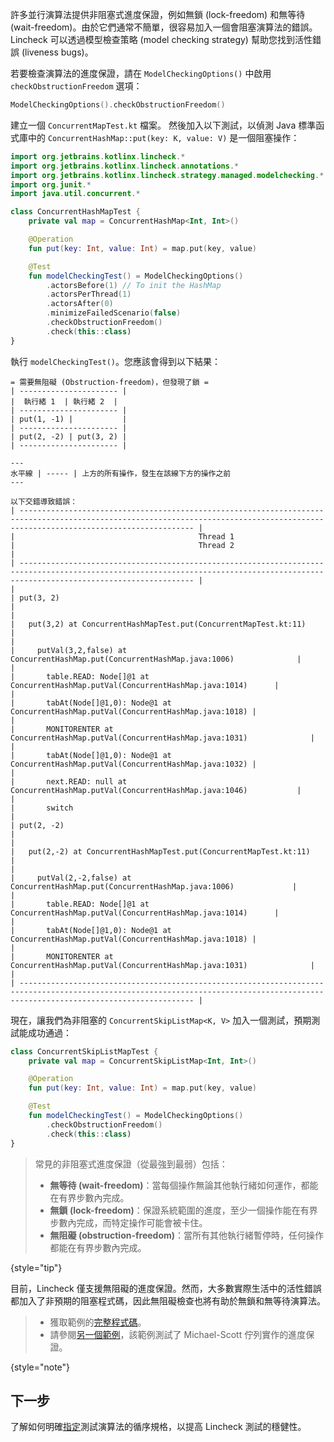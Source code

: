 [//]: # (title: 進度保證)

許多並行演算法提供非阻塞式進度保證，例如無鎖 (lock-freedom) 和無等待 (wait-freedom)。由於它們通常不簡單，很容易加入一個會阻塞演算法的錯誤。Lincheck 可以透過模型檢查策略 (model checking strategy) 幫助您找到活性錯誤 (liveness bugs)。

若要檢查演算法的進度保證，請在 `ModelCheckingOptions()` 中啟用 `checkObstructionFreedom` 選項：

```kotlin
ModelCheckingOptions().checkObstructionFreedom()
```

建立一個 `ConcurrentMapTest.kt` 檔案。
然後加入以下測試，以偵測 Java 標準函式庫中的 `ConcurrentHashMap::put(key: K, value: V)` 是一個阻塞操作：

```kotlin
import org.jetbrains.kotlinx.lincheck.*
import org.jetbrains.kotlinx.lincheck.annotations.*
import org.jetbrains.kotlinx.lincheck.strategy.managed.modelchecking.*
import org.junit.*
import java.util.concurrent.*

class ConcurrentHashMapTest {
    private val map = ConcurrentHashMap<Int, Int>()

    @Operation
    fun put(key: Int, value: Int) = map.put(key, value)

    @Test
    fun modelCheckingTest() = ModelCheckingOptions()
        .actorsBefore(1) // To init the HashMap
        .actorsPerThread(1)
        .actorsAfter(0)
        .minimizeFailedScenario(false)
        .checkObstructionFreedom()
        .check(this::class)
}
```

執行 `modelCheckingTest()`。您應該會得到以下結果：

```text
= 需要無阻礙 (Obstruction-freedom)，但發現了鎖 =
| ---------------------- |
|  執行緒 1  | 執行緒 2  |
| ---------------------- |
| put(1, -1) |           |
| ---------------------- |
| put(2, -2) | put(3, 2) |
| ---------------------- |

---
水平線 | ----- | 上方的所有操作，發生在該線下方的操作之前
---

以下交錯導致錯誤：
| ----------------------------------------------------------------------------------------------------------------------------------------------------------------------------------- |
|                                         Thread 1                                         |                                         Thread 2                                         |
| ----------------------------------------------------------------------------------------------------------------------------------------------------------------------------------- |
|                                                                                          | put(3, 2)                                                                                |
|                                                                                          |   put(3,2) at ConcurrentHashMapTest.put(ConcurrentMapTest.kt:11)                         |
|                                                                                          |     putVal(3,2,false) at ConcurrentHashMap.put(ConcurrentHashMap.java:1006)              |
|                                                                                          |       table.READ: Node[]@1 at ConcurrentHashMap.putVal(ConcurrentHashMap.java:1014)      |
|                                                                                          |       tabAt(Node[]@1,0): Node@1 at ConcurrentHashMap.putVal(ConcurrentHashMap.java:1018) |
|                                                                                          |       MONITORENTER at ConcurrentHashMap.putVal(ConcurrentHashMap.java:1031)              |
|                                                                                          |       tabAt(Node[]@1,0): Node@1 at ConcurrentHashMap.putVal(ConcurrentHashMap.java:1032) |
|                                                                                          |       next.READ: null at ConcurrentHashMap.putVal(ConcurrentHashMap.java:1046)           |
|                                                                                          |       switch                                                                             |
| put(2, -2)                                                                               |                                                                                          |
|   put(2,-2) at ConcurrentHashMapTest.put(ConcurrentMapTest.kt:11)                        |                                                                                          |
|     putVal(2,-2,false) at ConcurrentHashMap.put(ConcurrentHashMap.java:1006)             |                                                                                          |
|       table.READ: Node[]@1 at ConcurrentHashMap.putVal(ConcurrentHashMap.java:1014)      |                                                                                          |
|       tabAt(Node[]@1,0): Node@1 at ConcurrentHashMap.putVal(ConcurrentHashMap.java:1018) |                                                                                          |
|       MONITORENTER at ConcurrentHashMap.putVal(ConcurrentHashMap.java:1031)              |                                                                                          |
| ----------------------------------------------------------------------------------------------------------------------------------------------------------------------------------- |
```

現在，讓我們為非阻塞的 `ConcurrentSkipListMap<K, V>` 加入一個測試，預期測試能成功通過：

```kotlin
class ConcurrentSkipListMapTest {
    private val map = ConcurrentSkipListMap<Int, Int>()

    @Operation
    fun put(key: Int, value: Int) = map.put(key, value)

    @Test
    fun modelCheckingTest() = ModelCheckingOptions()
        .checkObstructionFreedom()
        .check(this::class)
}
```

> 常見的非阻塞式進度保證（從最強到最弱）包括：
>
> * **無等待 (wait-freedom)**：當每個操作無論其他執行緒如何運作，都能在有界步數內完成。
> * **無鎖 (lock-freedom)**：保證系統範圍的進度，至少一個操作能在有界步數內完成，而特定操作可能會被卡住。
> * **無阻礙 (obstruction-freedom)**：當所有其他執行緒暫停時，任何操作都能在有界步數內完成。
>
{style="tip"}

目前，Lincheck 僅支援無阻礙的進度保證。然而，大多數實際生活中的活性錯誤都加入了非預期的阻塞程式碼，因此無阻礙檢查也將有助於無鎖和無等待演算法。

> * 獲取範例的[完整程式碼](https://github.com/JetBrains/lincheck/blob/master/src/jvm/test/org/jetbrains/kotlinx/lincheck_test/guide/ConcurrentMapTest.kt)。
> * 請參閱[另一個範例](https://github.com/JetBrains/lincheck/blob/master/src/jvm/test/org/jetbrains/kotlinx/lincheck_test/guide/ObstructionFreedomViolationTest.kt)，該範例測試了 Michael-Scott 佇列實作的進度保證。
>
{style="note"}

## 下一步

了解如何明確[指定](sequential-specification.md)測試演算法的循序規格，以提高 Lincheck 測試的穩健性。